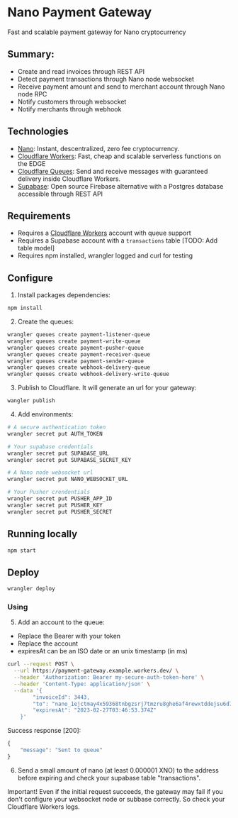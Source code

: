 # Nano Payment Gateway

Fast and scalable payment gateway for Nano cryptocurrency

## Summary:
- Create and read invoices through REST API
- Detect payment transactions through Nano node websocket
- Receive payment amount and send to merchant account through Nano node RPC
- Notify customers through websocket
- Notify merchants through webhook

## Technologies

- [Nano](https://nano.org): Instant, descentralized, zero fee cryptocurrency.
- [Cloudflare Workers](https://workers.cloudflare.com/): Fast, cheap and scalable serverless functions on the EDGE
- [Cloudflare Queues](https://developers.cloudflare.com/queues/): Send and receive messages with guaranteed delivery inside Cloudflare Workers.
- [Supabase](https://supabase.com/): Open source Firebase alternative with a Postgres database accessible through REST API

## Requirements

- Requires a [Cloudflare Workers](https://workers.cloudflare.com/) account with queue support
- Requires a Supabase account with a `transactions` table [TODO: Add table model]
- Requires npm installed, wrangler logged and curl for testing

## Configure

1. Install packages dependencies:
```bash
npm install
```

2. Create the queues:
```bash
wrangler queues create payment-listener-queue
wrangler queues create payment-write-queue
wrangler queues create payment-pusher-queue
wrangler queues create payment-receiver-queue
wrangler queues create payment-sender-queue
wrangler queues create webhook-delivery-queue
wrangler queues create webhook-delivery-write-queue
```

3. Publish to Cloudflare. It will generate an url for your gateway:
```bash
wangler publish
```

4. Add environments:
```bash
# A secure authentication token
wrangler secret put AUTH_TOKEN

# Your supabase credentials
wrangler secret put SUPABASE_URL
wrangler secret put SUPABASE_SECRET_KEY

# A Nano node websocket url
wrangler secret put NANO_WEBSOCKET_URL

# Your Pusher crendentials
wrangler secret put PUSHER_APP_ID
wrangler secret put PUSHER_KEY
wrangler secret put PUSHER_SECRET
```

## Running locally
```bash
npm start
```

## Deploy

```bash
wrangler deploy
```

### Using

5. Add an account to the queue:
- Replace the Bearer with your token
- Replace the account
- expiresAt can be an ISO date or an unix timestamp (in ms)
```bash
curl --request POST \
  --url https://payment-gateway.example.workers.dev/ \
  --header 'Authorization: Bearer my-secure-auth-token-here' \
  --header 'Content-Type: application/json' \
  --data '{
        "invoiceId": 3443,
        "to": "nano_1ejctmay4x59368tnbgzsrj7tmzru8ghe6af4rewxtddejsu6d78esb9aar",
        "expiresAt": "2023-02-27T03:46:53.374Z"
    }'
```

Success response [200]:
```js
{
	"message": "Sent to queue"
}
```

6. Send a small amount of nano (at least 0.000001 XNO) to the address before expiring and check your supabase table "transactions".


Important! Even if the initial request succeeds, the gateway may fail if you don't configure your websocket node or subbase correctly. So check your Cloudflare Workers logs.